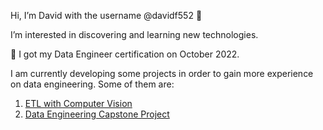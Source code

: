 Hi, I’m David with the username @davidf552  👋


I’m interested in discovering and learning new technologies.


👀 I got my Data Engineer certification on October 2022.


I am currently developing some projects in order to gain more experience on data engineering. Some of them are:
1. [ETL with Computer Vision](https://github.com/davidf552/ETL_computer_vision)
2. [Data Engineering Capstone Project](https://github.com/davidf552/Data_Engineering_Capstone)

<!---
 💞️ I’m looking to collaborate on ...
You can reach me on dhfreire20@gmail.com

--->

<!---
davidf552/davidf552 is a ✨ special ✨ repository because its `README.md` (this file) appears on your GitHub profile.
You can click the Preview link to take a look at your changes.
--->
